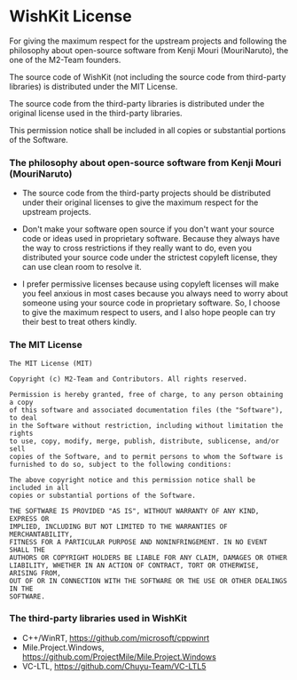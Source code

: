 ﻿# WishKit License

For giving the maximum respect for the upstream projects and following the 
philosophy about open-source software from Kenji Mouri (MouriNaruto), the one
of the M2-Team founders. 

The source code of WishKit (not including the source code from third-party 
libraries) is distributed under the MIT License.

The source code from the third-party libraries is distributed under the original
license used in the third-party libraries.

This permission notice shall be included in all copies or substantial portions
of the Software.

### The philosophy about open-source software from Kenji Mouri (MouriNaruto)

- The source code from the third-party projects should be distributed under 
  their original licenses to give the maximum respect for the upstream 
  projects.

- Don't make your software open source if you don't want your source code or
  ideas used in proprietary software. Because they always have the way to cross
  restrictions if they really want to do, even you distributed your source code
  under the strictest copyleft license, they can use clean room to resolve it.

- I prefer permissive licenses because using copyleft licenses will make you
  feel anxious in most cases because you always need to worry about someone
  using your source code in proprietary software. So, I choose to give the
  maximum respect to users, and I also hope people can try their best to treat
  others kindly.

### The MIT License

```
The MIT License (MIT)

Copyright (c) M2-Team and Contributors. All rights reserved.

Permission is hereby granted, free of charge, to any person obtaining a copy
of this software and associated documentation files (the "Software"), to deal
in the Software without restriction, including without limitation the rights
to use, copy, modify, merge, publish, distribute, sublicense, and/or sell
copies of the Software, and to permit persons to whom the Software is
furnished to do so, subject to the following conditions:

The above copyright notice and this permission notice shall be included in all
copies or substantial portions of the Software.

THE SOFTWARE IS PROVIDED "AS IS", WITHOUT WARRANTY OF ANY KIND, EXPRESS OR
IMPLIED, INCLUDING BUT NOT LIMITED TO THE WARRANTIES OF MERCHANTABILITY,
FITNESS FOR A PARTICULAR PURPOSE AND NONINFRINGEMENT. IN NO EVENT SHALL THE
AUTHORS OR COPYRIGHT HOLDERS BE LIABLE FOR ANY CLAIM, DAMAGES OR OTHER
LIABILITY, WHETHER IN AN ACTION OF CONTRACT, TORT OR OTHERWISE, ARISING FROM,
OUT OF OR IN CONNECTION WITH THE SOFTWARE OR THE USE OR OTHER DEALINGS IN THE
SOFTWARE.
```

### The third-party libraries used in WishKit

- C++/WinRT, https://github.com/microsoft/cppwinrt
- Mile.Project.Windows, https://github.com/ProjectMile/Mile.Project.Windows
- VC-LTL, https://github.com/Chuyu-Team/VC-LTL5
